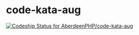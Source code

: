 # code-kata-aug

[ ![Codeship Status for AberdeenPHP/code-kata-aug](https://app.codeship.com/projects/29a8a4b0-59c6-0135-9e4f-5a612e24275f/status?branch=master)](https://app.codeship.com/projects/236956)
